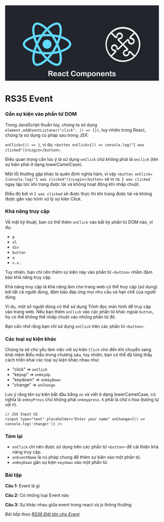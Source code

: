 ![Create-HTML-1](images/components.jpg) 

# RS35 Event

### Gắn sự kiện vào phần tử DOM

Trong JavaScript thuần túy, chúng ta sử dụng `element.addEventListener("click", () => {})`, tuy nhiên trong React, chúng ta sử dụng cú pháp sau trong JSX:

`onClick={() => }`, ví dụ: `<button onClick={() => console.log("I was clicked")}>Login</button>`.

Điều quan trọng cần lưu ý là sử dụng `onClick` chứ không phải là `onclick` (tên sự kiện phải ở dạng lowerCamelCase).

Một lỗi thường gặp khác là quên định nghĩa hàm, vì vậy `<button onClick={console.log("I was clicked")}>Login</button>` sẽ in ra: `I was clicked` ngay lập tức khi trang được tải và không hoạt động khi nhấp chuột.

Điều đó bởi vì `I was clicked` sẽ được thực thi khi trang được tải và không được gắn vào trình xử lý sự kiện Click.

### Khả năng truy cập

Về mặt kỹ thuật, bạn có thể thêm `onClick` vào bất kỳ phần tử DOM nào, ví dụ:


- `p`
- `ul`
- `div`
- `button`
- `a`
- `v.v.`

Tuy nhiên, bạn chỉ nên thêm sự kiện này vào phần tử `<button>` nhằm đảm bảo khả năng truy cập.

Khả năng truy cập là khả năng làm cho trang web có thể truy cập (sử dụng) bởi tất cả người dùng, đảm bảo đáp ứng mọi nhu cầu và hạn chế của người dùng.

Ví dụ, một số người dùng có thể sử dụng Trình đọc màn hình để truy cập vào trang web. Nếu bạn thêm `onClick` vào các phần tử khác ngoài `button`, họ có thể không thể nhấp chuột vào những phần tử đó.

Bạn cần nhớ rằng bạn chỉ sử dụng `onClick` trên các phần tử `<button>`.

### Các loại sự kiện khác

Chúng ta sẽ chủ yếu làm việc với sự kiện `Click` cho đến khi chuyển sang khái niệm Biểu mẫu trong chương sau, tuy nhiên, bạn có thể đã từng thấy cách triển khai các loại sự kiện khác nhau như:

- "click" => `onClick`
- "keyup" => `onKeyUp`
- "keydown" => `onKeyDown`
- "change" => `onChange`

Lưu ý rằng tên sự kiện bắt đầu bằng `on` và viết ở dạng lowerCamelCase, có nghĩa là `onKeyPress` chứ không phải `onkeypress`. `K` phải là chữ `k` hoa (tương tự với `P`).

```
// JSX Input UI
<input type="text" placeholder="Enter your name" onChange={() => console.log('change!')} />
```

### Tóm lại

- `onClick` chỉ nên được sử dụng trên các phần tử `<button>` để cải thiện khả năng truy cập.
- `onEventName` là cú pháp chung để thêm sự kiện vào một phần tử.
- `onKeyDown` gắn sự kiện `keydown` vào một phần tử.

### Bài tập

**Câu 1:** Event là gì

**Câu 2:** Có những loại Event nào

**Câu 3:** Sự khác nhau giữa event trong react và js thông thường

*Bài tiếp theo [RS36 Đặt tên cho Event](/lesson/session/session_036_event_name.md)*